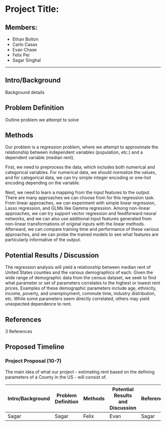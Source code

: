 # Project Title:
## Members:
- Ethan Bolton
- Carlo Casas
- Evan Chase
- Felix Pei
- Sagar Singhal

---

## Intro/Background
Background details

## Problem Definition
Outline problem we attempt to solve

## Methods
Our problem is a regression problem, where we attempt to approximate the relationship between independent variables (population, etc.) and a dependent variable (median rent).

First, we need to preprocess the data, which includes both numerical and categorical variables. 
For numerical data, we should normalize the values, and for categorical data, we can try simple integer encoding or one-hot encoding depending on the variable.

Next, we need to learn a mapping from the input features to the output. There are many approaches we can choose from for this regression task. From linear approaches, we can experiment with simple linear regression, Lasso regression, and GLMs like Gamma regression. Among non-linear approaches, we can try support vector regression and feedforward neural networks, and we can also use additional input features generated from non-linear transformations of original inputs with the linear methods. Afterward, we can compare training time and performance of these various approaches, and we can probe the trained models to see what features are particularly informative of the output.

## Potential Results / Discussion
The regression analysis will yield a relationship between median rent of United States counties and the various demographics of each. Given the wide range of demographic data from the census dataset, we seek to find what parameter or set of parameters correlates to the highest or lowest rent prices. Examples of these demographic parameters include age, ethnicity, income, poverty, and unemployment, commute time, industry distribution, etc. While some parameters seem directly correlated, others may yield unexpected dependence to rent. 

## References
3 References

## Proposed Timeline
### Project Proposal (10-7)

The main idea of what our project - estimating rent based on the defining parameters of a County in the US - will consist of.

| Intro/Background | Problem Definition | Methods | Potential Results and Discussion | References | Timeline | Proposal Video |
| ---------------- | ------------------ | ------- | -------------------------------- | ---------- | -------- | -------------- |
| Sagar | Sagar | Felix | Evan | Sagar | Carlo | Ethan |

